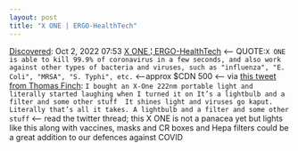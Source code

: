 ```yaml
---
layout: post
title: "X ONE | ERGO-HealthTech"
---
```

[Discovered](http://rolandtanglao.com/2020/07/29/p1-blogthis-checkvist-list-links-to-blog/): Oct 2, 2022 07:53  [X ONE ¦ ERGO-HealthTech](https://www.ergo-healthtech.com/product-page/x-one) <-- QUOTE:`X ONE is able to kill 99.9% of coronavirus in a few seconds, and also work against other types of bacteria and viruses, such as "influenza", "E. Coli", "MRSA", "S. Typhi", etc.` <--approx $CDN 500 <-- via [this tweet from Thomas Finch](https://twitter.com/FinchTH/status/1576416092041670657): `I bought an X-One 222nm portable light and literally started laughing when I turned it on
It’s a lightbulb and a filter and some other stuff  It shines light and viruses go kaput. Literally that’s all it takes. A lightbulb and a filter and some other stuff` <-- read the twitter thread; this X ONE is not a panacea yet but lights like this along with vaccines, masks and CR boxes and Hepa filters could be a great addition to our defences against COVID
